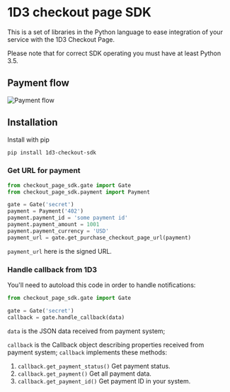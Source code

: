 # 1D3 checkout page SDK

This is a set of libraries in the Python language to ease integration of your service
with the 1D3 Checkout Page.

Please note that for correct SDK operating you must have at least Python 3.5.  

## Payment flow

![Payment flow](flow.png)

## Installation

Install with pip
```bash
pip install 1d3-checkout-sdk
```

### Get URL for payment

```python
from checkout_page_sdk.gate import Gate
from checkout_page_sdk.payment import Payment

gate = Gate('secret')
payment = Payment('402')
payment.payment_id = 'some payment id'
payment.payment_amount = 1001
payment.payment_currency = 'USD'
payment_url = gate.get_purchase_checkout_page_url(payment)
``` 

`payment_url` here is the signed URL.

### Handle callback from 1D3

You'll need to autoload this code in order to handle notifications:

```python
from checkout_page_sdk.gate import Gate

gate = Gate('secret')
callback = gate.handle_callback(data)
```

`data` is the JSON data received from payment system;

`callback` is the Callback object describing properties received from payment system;
`callback` implements these methods: 
1. `callback.get_payment_status()`
    Get payment status.
2. `callback.get_payment()`
    Get all payment data.
3. `callback.get_payment_id()`
    Get payment ID in your system.
